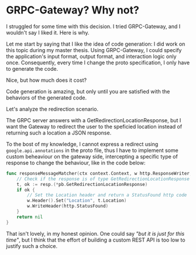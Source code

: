 # GRPC-Gateway? Why not?

I struggled for some time with this decision.
I tried GRPC-Gateway, and I wouldn't say I liked it.
Here is why.

Let me start by saying that I like the idea of code generation: I did work on this topic during my master thesis.
Using GRPC-Gateway, I could specify the application's input format, output format, and interaction logic only once.
Consequently, every time I change the proto specification, I only have to generate the code.

Nice, but how much does it cost?

Code generation is amazing, but only until you are satisfied with the behaviors of the generated code.

Let's analyze the redirection scenario.

The GRPC server answers with a GetRedirectionLocationResponse, but I want the Gateway to redirect the user to the speficied location instead of returning such a location a JSON response.

To the bost of my knowledge, I cannot express a redirect using `google.api.annotations` in the proto file, thus I have to implement some custom beheaviour on the gateway side, intercepting a specific type of response to change the behaviour, like in the code below:

```go
func responseMessageMatcher(ctx context.Context, w http.ResponseWriter, resp protoreflect.ProtoMessage) error {
    // Check if the response is of type GetRedirectionLocationResponse
    t, ok := resp.(*pb.GetRedirectionLocationResponse)
    if ok {
        // Set the Location header and return a StatusFound http code
        w.Header().Set("Location", t.Location)
        w.WriteHeader(http.StatusFound)
    }
    return nil
}
```

That isn't lovely, in my honest opinion.
One could say *"but it is just for this time"*, but I think that the effort of building a custom REST API is too low to justify such a choice.